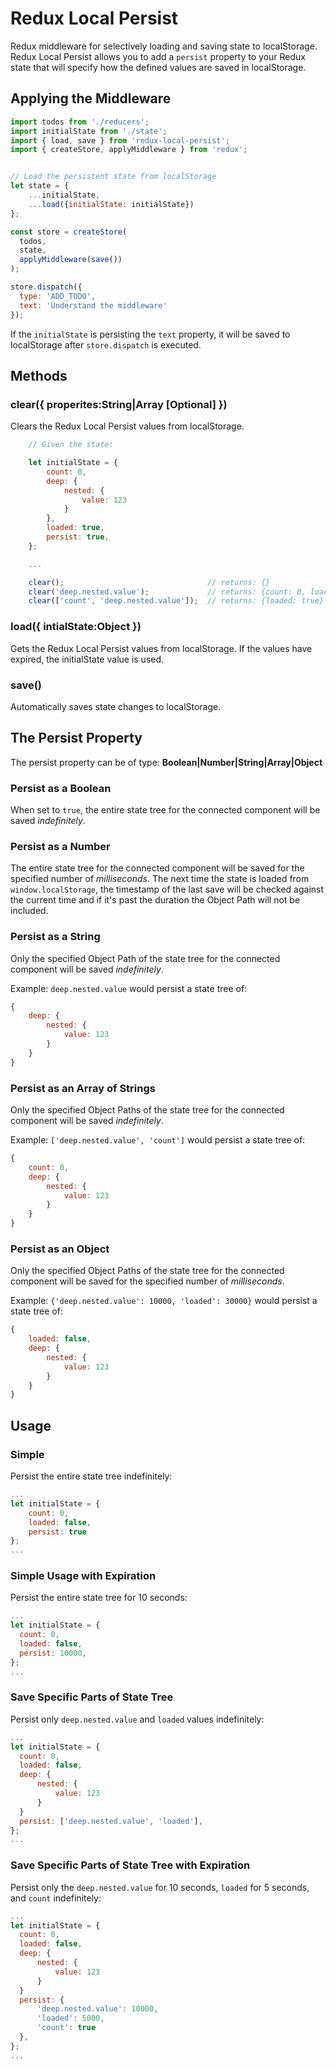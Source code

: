 # Redux Local Persist

Redux middleware for selectively loading and saving state to localStorage.
Redux Local Persist allows you to add a `persist` property to your Redux state that will specify how the defined values are saved in localStorage.

## Applying the Middleware
```js
import todos from './reducers';
import initialState from './state';
import { load, save } from 'redux-local-persist';
import { createStore, applyMiddleware } from 'redux';


// Load the persistent state from localStorage
let state = {
    ...initialState,
    ...load({initialState: initialState})
};

const store = createStore(
  todos,
  state,
  applyMiddleware(save())
);

store.dispatch({
  type: 'ADD_TODO',
  text: 'Understand the middleware'
});
```
If the `initialState` is persisting the `text` property, it will be saved to localStorage after `store.dispatch` is executed.


## Methods

### clear({ properites:String|Array [Optional] })
Clears the Redux Local Persist values from localStorage.
```js
    // Given the state:

    let initialState = {
        count: 0,
        deep: {
            nested: {
                value: 123
            }
        },
        loaded: true,
        persist: true,
    };

    ...

    clear();                                // returns: {}
    clear('deep.nested.value');             // returns: {count: 0, loaded: true}
    clear(['count', 'deep.nested.value']);  // returns: {loaded: true}
```

### load({ intialState:Object })
Gets the Redux Local Persist values from localStorage. If the values have expired, the initialState value is used.

### save()
Automatically saves state changes to localStorage.



## The Persist Property

The persist property can be of type: **Boolean|Number|String|Array|Object**

### Persist as a Boolean
When set to `true`, the entire state tree for the connected component will be saved _indefinitely_.

### Persist as a Number
The entire state tree for the connected component will be saved for the specified number of _milliseconds_.
The next time the state is loaded from `window.localStorage`, the timestamp of the last save will be checked against the current time and if it's past the duration the Object Path will not be included.

### Persist as a String
Only the specified Object Path of the state tree for the connected component will be saved _indefinitely_.

Example: `deep.nested.value` would persist a state tree of:
```js
{
    deep: {
        nested: {
            value: 123
        }
    }
}
```

### Persist as an Array of Strings
Only the specified Object Paths of the state tree for the connected component will be saved _indefinitely_.

Example: `['deep.nested.value', 'count']` would persist a state tree of:
```js
{
    count: 0,
    deep: {
        nested: {
            value: 123
        }
    }
}
```

### Persist as an Object
Only the specified Object Paths of the state tree for the connected component will be saved for the specified number of _milliseconds_.

Example: `{'deep.nested.value': 10000, 'loaded': 30000}` would persist a state tree of:
```js
{
    loaded: false,
    deep: {
        nested: {
            value: 123
        }
    }
}
```

## Usage

### Simple
Persist the entire state tree indefinitely:

```js
...
let initialState = {
    count: 0,
    loaded: false,
    persist: true
};
...
```

### Simple Usage with Expiration
Persist the entire state tree for 10 seconds:

```js
...
let initialState = {
  count: 0,
  loaded: false,
  persist: 10000,
};
...
```


### Save Specific Parts of State Tree
Persist only `deep.nested.value` and `loaded` values indefinitely:

```js
...
let initialState = {
  count: 0,
  loaded: false,
  deep: {
      nested: {
          value: 123
      }
  }
  persist: ['deep.nested.value', 'loaded'],
};
...
```


### Save Specific Parts of State Tree with Expiration
Persist only the `deep.nested.value` for 10 seconds, `loaded` for 5 seconds, and `count` indefinitely:

```js
...
let initialState = {
  count: 0,
  loaded: false,
  deep: {
      nested: {
          value: 123
      }
  }
  persist: {
      'deep.nested.value': 10000,
      'loaded': 5000,
      'count': true
  },
};
...
```
